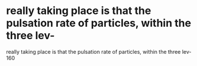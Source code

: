 # really taking place is that the pulsation rate of particles, within the three lev-

really taking place is that the pulsation rate of particles, within the three lev-
160